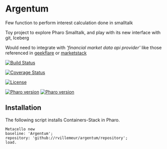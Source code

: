 

# Argentum
Few function to perform interest calculation done in smalltalk

Toy project to explore Pharo Smalltalk, and play with its new interface with git, Iceberg

Would need to integrate with *'financial market data api provider'* like those referenced 
in [geekflare](https://geekflare.com/best-stock-market-api/) or [marketstack](https://marketstack.com/documentation)


[![Build Status](https://travis-ci.org/rvillemeur/argentum.svg?branch=master)](https://travis-ci.com/rvillemeur/argentum)

[![Coverage Status](https://coveralls.io/repos/github/rvillemeur/argentum/badge.svg?branch=master)](https://coveralls.io/github/rvillemeur/argentum?branch=master)

[![License](https://img.shields.io/badge/license-MIT-blue.svg)](https://github.com/rvillemeur/argentum)

[![Pharo version](https://img.shields.io/badge/Pharo-7.0-%23aac9ff.svg)](https://pharo.org/download)
[![Pharo version](https://img.shields.io/badge/Pharo-8.0-%23aac9ff.svg)](https://pharo.org/download)

## Installation
The following script installs Containers-Stack in Pharo.
```smalltalk
Metacello new
baseline: 'Argentum';
repository: 'github://rvillemeur/argentum/repository';
load.
```
